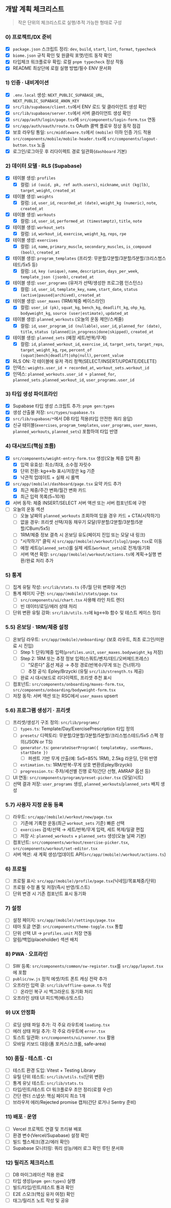 ## 개발 계획 체크리스트

> 작은 단위의 체크리스트로 실행/추적 가능한 형태로 구성

### 0) 프로젝트/DX 준비

- [x] `package.json` 스크립트 정리: `dev`, `build`, `start`, `lint`, `format`, `typecheck`
- [x] `biome.json` 규칙 확인 및 원클릭 포맷/린트 동작 확인
- [x] 타입체크 워크플로우 확립: 로컬 `pnpm typecheck` 정상 작동
- [x] README 최상단에 로컬 실행 방법/필수 ENV 문서화

### 1) 인증 · 내비게이션

- [x] `.env.local` 생성: `NEXT_PUBLIC_SUPABASE_URL`, `NEXT_PUBLIC_SUPABASE_ANON_KEY`
- [x] `src/lib/supabase/client.ts`에서 ENV 로드 및 클라이언트 생성 확인
- [x] `src/lib/supabase/server.ts`에서 서버 클라이언트 생성 확인
- [x] `src/app/auth/login/page.tsx`에 `src/components/login-form.tsx` 연동
- [x] `src/app/auth/oauth/route.ts` OAuth 콜백 플로우 정상 동작 점검
- [x] 보호 라우팅 통일: `src/middleware.ts`에서 `(mobile)` 이하 인증 가드 적용
- [x] `src/components/mobile/mobile-header.tsx`에 `src/components/logout-button.tsx` 노출
- [x] 로그인/로그아웃 후 리다이렉트 경로 일관화(`dashboard` 기본)

### 2) 데이터 모델 · RLS (Supabase)

- [x] 테이블 생성: `profiles`
  - [x] 컬럼: `id (uuid, pk, ref auth.users)`, `nickname`, `unit (kg|lb)`, `target_weight`, `created_at`
- [x] 테이블 생성: `weights`
  - [x] 컬럼: `id`, `user_id`, `recorded_at (date)`, `weight_kg (numeric)`, `note`, `created_at`
- [x] 테이블 생성: `workouts`
  - [x] 컬럼: `id`, `user_id`, `performed_at (timestamptz)`, `title`, `note`
- [x] 테이블 생성: `workout_sets`
  - [x] 컬럼: `id`, `workout_id`, `exercise`, `weight_kg`, `reps`, `rpe`
- [x] 테이블 생성: `exercises`
  - [x] 컬럼: `id`, `name`, `primary_muscle`, `secondary_muscles`, `is_compound (bool)`, `created_at`
- [x] 테이블 생성: `program_templates` (프리셋: 무분할/2분할/3분할/5분할/크리스범스테드/5x5 등)
  - [x] 컬럼: `id`, `key (unique)`, `name`, `description`, `days_per_week`, `template_json (jsonb)`, `created_at`
- [x] 테이블 생성: `user_programs` (유저가 선택/생성한 프로그램 인스턴스)
  - [x] 컬럼: `id`, `user_id`, `template_key`, `name`, `start_date`, `status (active|paused|archived)`, `created_at`
- [x] 테이블 생성: `user_maxes` (1RM/체중 베이스라인)
  - [x] 컬럼: `user_id (pk)`, `squat_kg`, `bench_kg`, `deadlift_kg`, `ohp_kg`, `bodyweight_kg`, `source (user|estimate)`, `updated_at`
- [x] 테이블 생성: `planned_workouts` (오늘의 운동 제안/스케줄)
  - [x] 컬럼: `id`, `user_program_id (nullable)`, `user_id`, `planned_for (date)`, `title`, `status (planned|in_progress|done|skipped)`, `created_at`
- [x] 테이블 생성: `planned_sets` (예정 세트/반복/무게)
  - [x] 컬럼: `id`, `planned_workout_id`, `exercise_id`, `target_sets`, `target_reps`, `target_weight_kg`, `rpe`, `percent_of (squat|bench|deadlift|ohp|null)`, `percent_value`
- [x] RLS ON: 각 테이블에 유저 격리 정책(SELECT/INSERT/UPDATE/DELETE)
- [x] 인덱스: `weights.user_id + recorded_at`, `workout_sets.workout_id`
- [x] 인덱스: `planned_workouts.user_id + planned_for`, `planned_sets.planned_workout_id`, `user_programs.user_id`

### 3) 타입 생성 파이프라인

- [x] Supabase 타입 생성 스크립트 추가: `pnpm gen:types`
- [x] 생성 산출물 저장: `src/types/supabase.ts`
- [x] `src/lib/supabase/*`에서 DB 타입 적용(타입 안전한 쿼리 응답)
- [x] 신규 테이블(`exercises`, `program_templates`, `user_programs`, `user_maxes`, `planned_workouts`, `planned_sets`) 포함하여 타입 반영

### 4) 대시보드(핵심 흐름)

- [x] `src/components/weight-entry-form.tsx` 생성(오늘 체중 입력 폼)
  - [x] 입력 유효성: 최소/최대, 소수점 자릿수
  - [x] 단위 전환: kg↔lb 표시/저장은 kg 기준
  - [x] 낙관적 업데이트 + 실패 시 롤백
- [x] `src/app/(mobile)/dashboard/page.tsx` 요약 카드 추가
  - [x] 최근 체중/주간 변화/월간 변화 카드
  - [x] 최근 입력 목록(5~10개)
- [x] 서버 동작: 체중 INSERT/SELECT 서버 액션 또는 서버 컴포넌트에 구현
- [ ] 오늘의 운동 섹션
  - [ ] 오늘 날짜의 `planned_workouts` 조회하여 있을 경우 카드 + CTA(시작하기)
  - [ ] 없을 경우: 프리셋 선택/자동 채우기 모달(무분할/2분할/3분할/5분할/CBum/5x5)
  - [ ] 1RM/체중 정보 결측 시 온보딩 유도(페이지 진입 또는 모달 내 링크)
  - [ ] "시작하기" 클릭 시 `src/app/(mobile)/workout/[slug]/page.tsx`로 이동
  - [ ] 예정 세트(`planned_sets`)를 실제 세트(`workout_sets`)로 전개/동기화
  - [ ] 서버 액션 확장: `src/app/(mobile)/workout/actions.ts`에 계획→실행 변환/완료 처리 추가

### 5) 통계

- [ ] 집계 유틸 작성: `src/lib/stats.ts` (주/월 단위 변화량 계산)
- [ ] 통계 페이지 구현: `src/app/(mobile)/stats/page.tsx`
  - [ ] `src/components/ui/chart.tsx` 사용해 라인 차트 렌더
  - [ ] 빈 데이터/로딩/에러 상태 처리
- [ ] 단위 변환 유틸 강화: `src/lib/utils.ts`에 kg↔lb 함수 및 테스트 케이스 정리

### 5.5) 온보딩 · 1RM/체중 설정

- [ ] 온보딩 라우트: `src/app/(mobile)/onboarding/` (보호 라우트, 최초 로그인/미완료 시 진입)
  - [ ] Step 1: 단위/체중 입력(`profiles.unit`, `user_maxes.bodyweight_kg` 저장)
  - [ ] Step 2: 1RM 또는 추정 정보 입력(스쿼트/벤치/데드/오버헤드프레스)
    - [ ] "모른다" 옵션 제공 → 추정 경로(반복수/무게 또는 건너뛰기)
    - [ ] 추정 공식: Epley/Brzycki (유틸 `src/lib/strength.ts` 제공)
  - [ ] 완료 시 대시보드로 리다이렉트, 프리셋 추천 표시
- [ ] 컴포넌트: `src/components/onboarding/maxes-form.tsx`, `src/components/onboarding/bodyweight-form.tsx`
- [ ] 저장 동작: 서버 액션 또는 RSC에서 `user_maxes` upsert

### 5.6) 프로그램 생성기 · 프리셋

- [ ] 프리셋/생성기 구조 정의: `src/lib/programs/`
  - [ ] `types.ts`: Template/Day/ExercisePrescription 타입 정의
  - [ ] `presets/` 디렉토리: 무분할/2분할/3분할/5분할/크리스범스테드/5x5 스펙 정의(JSON or TS)
  - [ ] `generator.ts`: `generateUserProgram({ templateKey, userMaxes, startDate })`
    - [ ] 퍼센트 기반 무게 산출(예: 5x5=85% 1RM), 2.5kg 라운딩, 단위 반영
  - [ ] `estimation.ts`: 1RM/반복-무게 상호 변환(Epley/Brzycki)
  - [ ] `progression.ts`: 주차/세션별 진행 로직(간단 선형, AMRAP 옵션 등)
- [ ] UI 연동: `src/components/program/preset-picker.tsx` (모달/시트)
- [ ] 선택 결과 저장: `user_programs` 생성, `planned_workouts`/`planned_sets` 배치 생성

### 5.7) 사용자 지정 운동 등록

- [ ] 라우트: `src/app/(mobile)/workout/new/page.tsx`
  - [ ] 기존에 기록한 운동(최근 `workout_sets` 기준) 빠른 선택
  - [ ] `exercises` 검색/선택 → 세트/반복/무게 입력, 세트 복제/일괄 편집
  - [ ] 저장 시: `planned_workouts` + `planned_sets` 생성(오늘 날짜 기본)
- [ ] 컴포넌트: `src/components/workout/exercise-picker.tsx`, `src/components/workout/set-editor.tsx`
- [ ] 서버 액션: 새 계획 생성/업데이트 API(`src/app/(mobile)/workout/actions.ts`)

### 6) 프로필

- [ ] 프로필 표시: `src/app/(mobile)/profile/page.tsx`(닉네임/목표체중/단위)
- [ ] 프로필 수정 폼 및 저장(즉시 반영/토스트)
- [ ] 단위 변경 시 기존 컴포넌트 표시 동기화

### 7) 설정

- [ ] 설정 페이지: `src/app/(mobile)/settings/page.tsx`
- [ ] 테마 토글 연결: `src/components/theme-toggle.tsx` 통합
- [ ] 단위 선택 UI → `profiles.unit` 저장 연동
- [ ] 알림/백업(placeholder) 섹션 배치

### 8) PWA · 오프라인

- [ ] SW 등록: `src/components/common/sw-register.tsx`를 `src/app/layout.tsx`에 포함
- [ ] `public/sw.js` 정적 에셋/차트 폰트 캐싱 전략 추가
- [ ] 오프라인 입력 큐: `src/lib/offline-queue.ts` 작성
  - [ ] 온라인 복구 시 백그라운드 동기화 처리
- [ ] 오프라인 상태 UI 피드백(배너/토스트)

### 9) UX 안정화

- [ ] 로딩 상태 파일 추가: 각 주요 라우트에 `loading.tsx`
- [ ] 에러 상태 파일 추가: 각 주요 라우트에 `error.tsx`
- [ ] 토스트 일관화: `src/components/ui/sonner.tsx` 활용
- [ ] 모바일 키보드 대응(폼 포커스/스크롤, safe-area)

### 10) 품질 · 테스트 · CI

- [ ] 테스트 환경 도입: Vitest + Testing Library
- [ ] 유틸 단위 테스트: `src/lib/utils.ts`(단위 변환)
- [ ] 통계 유닛 테스트: `src/lib/stats.ts`
- [ ] 타입/린트/테스트 CI 워크플로우 초안 정리(로컬 우선)
- [ ] 간단 렌더 스냅샷: 핵심 페이지 최소 1개
- [ ] 브라우저 에러/Rejected promise 캡처(간단 로거나 Sentry 준비)

### 11) 배포 · 운영

- [ ] Vercel 프로젝트 연결 및 프리뷰 배포
- [ ] 환경 변수(Vercel/Supabase) 설정 확인
- [ ] 빌드 헬스체크(경고/에러 확인)
- [ ] Supabase 모니터링: 쿼리 성능/에러 로그 확인 루틴 문서화

### 12) 릴리즈 체크리스트

- [ ] DB 마이그레이션 적용 완료
- [ ] 타입 생성(`pnpm gen:types`) 실행
- [ ] 빌드/타입/린트/테스트 통과 확인
- [ ] E2E 스모크(핵심 유저 여정) 확인
- [ ] 태그/릴리즈 노트 작성 및 공유
